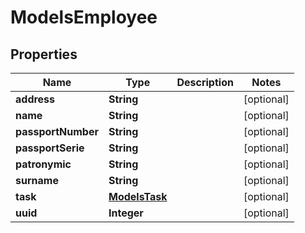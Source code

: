 

# ModelsEmployee

## Properties

Name | Type | Description | Notes
------------ | ------------- | ------------- | -------------
**address** | **String** |  |  [optional]
**name** | **String** |  |  [optional]
**passportNumber** | **String** |  |  [optional]
**passportSerie** | **String** |  |  [optional]
**patronymic** | **String** |  |  [optional]
**surname** | **String** |  |  [optional]
**task** | [**ModelsTask**](ModelsTask.md) |  |  [optional]
**uuid** | **Integer** |  |  [optional]



